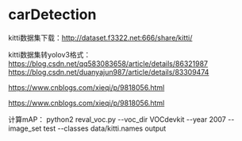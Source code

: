 # carDetection

kitti数据集下载：http://dataset.f3322.net:666/share/kitti/

kitti数据集转yolov3格式：https://blog.csdn.net/qq583083658/article/details/86321987
https://blog.csdn.net/duanyajun987/article/details/83309474

https://www.cnblogs.com/xieqi/p/9818056.html

https://www.cnblogs.com/xieqi/p/9818056.html





计算mAP：
python2 reval_voc.py --voc_dir VOCdevkit --year 2007 --image_set test --classes data/kitti.names output
